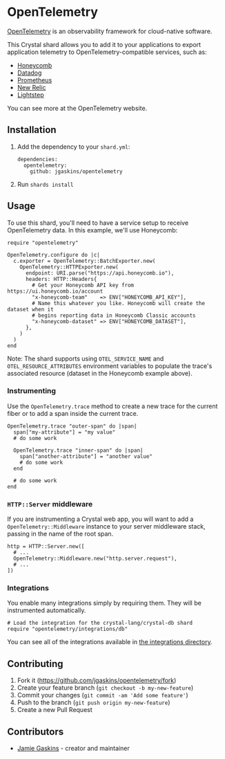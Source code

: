 # OpenTelemetry

[OpenTelemetry](https://opentelemetry.io) is an observability framework for cloud-native software.

This Crystal shard allows you to add it to your applications to export application telemetry to OpenTelemetry-compatible services, such as:

- [Honeycomb](https://honeycomb.io)
- [Datadog](https://www.datadoghq.com)
- [Prometheus](https://prometheus.io)
- [New Relic](https://newrelic.com/)
- [Lightstep](https://lightstep.com)

You can see more at the OpenTelemetry website.

## Installation

1. Add the dependency to your `shard.yml`:

   ```
   dependencies:
     opentelemetry:
       github: jgaskins/opentelemetry
   ```

2. Run `shards install`

## Usage

To use this shard, you'll need to have a service setup to receive OpenTelemetry data. In this example, we'll use Honeycomb:

```crystal
require "opentelemetry"

OpenTelemetry.configure do |c|
  c.exporter = OpenTelemetry::BatchExporter.new(
    OpenTelemetry::HTTPExporter.new(
      endpoint: URI.parse("https://api.honeycomb.io"),
      headers: HTTP::Headers{
        # Get your Honeycomb API key from https://ui.honeycomb.io/account
        "x-honeycomb-team"    => ENV["HONEYCOMB_API_KEY"],
        # Name this whatever you like. Honeycomb will create the dataset when it
        # begins reporting data in Honeycomb Classic accounts
        "x-honeycomb-dataset" => ENV["HONEYCOMB_DATASET"],
      },
    )
  )
end
```

Note: The shard supports using `OTEL_SERVICE_NAME` and `OTEL_RESOURCE_ATTRIBUTES` environment variables to populate the trace's associated resource (dataset in the Honeycomb example above).

### Instrumenting

Use the `OpenTelemetry.trace` method to create a new trace for the current fiber or to add a span inside the current trace.

```crystal
OpenTelemetry.trace "outer-span" do |span|
  span["my-attribute"] = "my value"
  # do some work

  OpenTelemetry.trace "inner-span" do |span|
    span["another-attribute"] = "another value"
    # do some work
  end

  # do some work
end
```

### `HTTP::Server` middleware

If you are instrumenting a Crystal web app, you will want to add a `OpenTelemetry::Middleware` instance to your server middleware stack, passing in the name of the root span.

```crystal
http = HTTP::Server.new([
  # ...
  OpenTelemetry::Middleware.new("http.server.request"),
  # ...
])
```

### Integrations

You enable many integrations simply by requiring them. They will be instrumented automatically.

```crystal
# Load the integration for the crystal-lang/crystal-db shard
require "opentelemetry/integrations/db"
```

You can see all of the integrations available in [the integrations directory](https://github.com/jgaskins/opentelemetry/tree/main/src/integrations).

## Contributing

1. Fork it (<https://github.com/jgaskins/opentelemetry/fork>)
2. Create your feature branch (`git checkout -b my-new-feature`)
3. Commit your changes (`git commit -am 'Add some feature'`)
4. Push to the branch (`git push origin my-new-feature`)
5. Create a new Pull Request

## Contributors

- [Jamie Gaskins](https://github.com/jgaskins) - creator and maintainer
